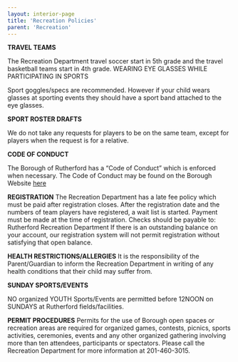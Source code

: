 ```yaml
---
layout: interior-page
title: 'Recreation Policies'
parent: 'Recreation'
---
```


**TRAVEL TEAMS**

The Recreation Department travel soccer start in 5th grade and the travel basketball teams start in 4th grade.
WEARING EYE GLASSES WHILE PARTICIPATING IN SPORTS

Sport goggles/specs are recommended. However if your child wears glasses at sporting events they should have a sport band attached to the eye glasses.

**SPORT ROSTER DRAFTS**

We do not take any requests for players to be on the same team, except for players when the request is for a relative.

**CODE OF CONDUCT**

The Borough of Rutherford has a “Code of Conduct” which is enforced when necessary.  The Code of Conduct may be found on the Borough Website [here](https://storage.googleapis.com/static.rutherford-nj.com/recreation/Recreation_Code_of_Conduct.pdf)

**REGISTRATION**
The Recreation Department has a late fee policy which must be paid after registration closes.  After the registration date and the numbers of team players have registered, a wait list is started.
Payment must be made at the time of registration. Checks should be payable to: Rutherford Recreation Department	
If there is an outstanding balance on your account, our registration system will not permit registration without satisfying that open balance.

**HEALTH RESTRICTIONS/ALLERGIES**
It is the responsibility of the Parent/Guardian to inform the Recreation Department in writing of any health conditions that their child may suffer from.

**SUNDAY SPORTS/EVENTS**

NO organized YOUTH Sports/Events are permitted before 12NOON on SUNDAYS at Rutherford fields/facilities.

**PERMIT PROCEDURES**
Permits for the use of Borough open spaces or recreation areas are required for organized games, contests, picnics, sports activities, ceremonies, events and any other organized gathering involving more than ten attendees, participants or spectators. Please call the Recreation Department for more information at 201-460-3015.

